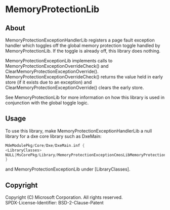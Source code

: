 # MemoryProtectionLib

## About

MemoryProtectionExceptionHandlerLib registers a page fault exception handler which toggles off the global
memory protection toggle handled by MemoryProtectionLib. If the toggle is already off, this library does nothing.

MemoryProtectionExceptionLib implements calls to MemoryProtectionExceptionOverrideCheck() and
ClearMemoryProtectionExceptionOverride(). MemoryProtectionExceptionOverrideCheck() returns the value held in early
store (if it exists due to an exception) and ClearMemoryProtectionExceptionOverride() clears the early
store.

See MemoryProtectionLib for more information on how this library is used in conjunction with the global toggle logic.

## Usage

To use this library, make MemoryProtectionExceptionHandlerLib a null library for a dxe core library such as DxeMain:

```C
MdeModulePkg/Core/Dxe/DxeMain.inf {
<LibraryClasses>
NULL|MsCorePkg/Library/MemoryProtectionExceptionCmosLibMemoryProtectionExceptionHandlerLib.inf
}
```

and MemoryProtectionExceptionLib under [LibraryClasses].

## Copyright

Copyright (C) Microsoft Corporation. All rights reserved.  
SPDX-License-Identifier: BSD-2-Clause-Patent
